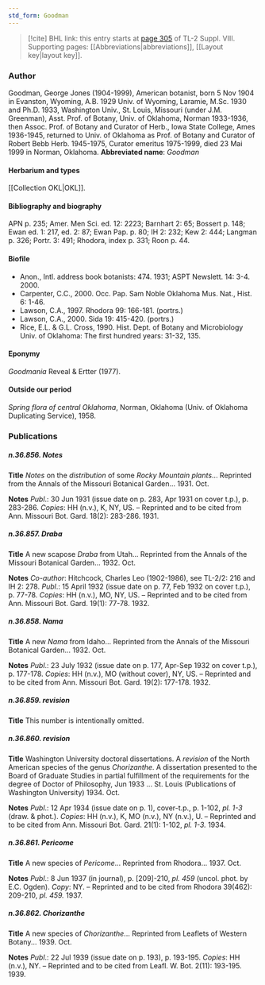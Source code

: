 ```yaml
---
std_form: Goodman
---
```


> [!cite] BHL link: this entry starts at [page 305](https://www.biodiversitylibrary.org/page/33258783) of TL-2 Suppl. VIII.
> Supporting pages: [[Abbreviations|abbreviations]], [[Layout key|layout key]].

### Author

Goodman, George Jones (1904-1999), American botanist, born 5 Nov 1904 in Evanston, Wyoming, A.B. 1929 Univ. of Wyoming, Laramie, M.Sc. 1930 and Ph.D. 1933, Washington Univ., St. Louis, Missouri (under J.M. Greenman), Asst. Prof. of Botany, Univ. of Oklahoma, Norman 1933-1936, then Assoc. Prof. of Botany and Curator of Herb., Iowa State College, Ames 1936-1945, returned to Univ. of Oklahoma as Prof. of Botany and Curator of Robert Bebb Herb. 1945-1975, Curator emeritus 1975-1999, died 23 Mai 1999 in Norman, Oklahoma. 
**Abbreviated name**: *Goodman*

#### Herbarium and types

[[Collection OKL|OKL]].

#### Bibliography and biography

APN p. 235; Amer. Men Sci. ed. 12: 2223; Barnhart 2: 65; Bossert p. 148; Ewan ed. 1: 217, ed. 2: 87; Ewan Pap. p. 80; IH 2: 232; Kew 2: 444; Langman p. 326; Portr. 3: 491; Rhodora, index p. 331; Roon p. 44.

#### Biofile

- Anon., Intl. address book botanists: 474. 1931; ASPT Newslett. 14: 3-4. 2000.
- Carpenter, C.C., 2000. Occ. Pap. Sam Noble Oklahoma Mus. Nat., Hist. 6: 1-46.
- Lawson, C.A., 1997. Rhodora 99: 166-181. (portrs.)
- Lawson, C.A., 2000. Sida 19: 415-420. (portrs.)
- Rice, E.L. & G.L. Cross, 1990. Hist. Dept. of Botany and Microbiology Univ. of Oklahoma: The first hundred years: 31-32, 135.

#### Eponymy

*Goodmania* Reveal & Ertter (1977).

#### Outside our period

*Spring flora of central Oklahoma*, Norman, Oklahoma (Univ. of Oklahoma Duplicating Service), 1958.

### Publications

##### n.36.856. Notes

**Title**
*Notes* on the *distribution* of some *Rocky Mountain plants*... Reprinted from the Annals of the Missouri Botanical Garden... 1931. Oct.

**Notes**
*Publ*.: 30 Jun 1931 (issue date on p. 283, Apr 1931 on cover t.p.), p. 283-286. *Copies*: HH (n.v.), K, NY, US. – Reprinted and to be cited from Ann. Missouri Bot. Gard. 18(2): 283-286. 1931.

##### n.36.857. Draba

**Title**
A new scapose *Draba* from Utah... Reprinted from the Annals of the Missouri Botanical Garden... 1932. Oct.

**Notes**
*Co-author*: Hitchcock, Charles Leo (1902-1986), see TL-2/2: 216 and IH 2: 278.
*Publ*.: 15 April 1932 (issue date on p. 77, Feb 1932 on cover t.p.), p. 77-78. *Copies*: HH (n.v.), MO, NY, US. – Reprinted and to be cited from Ann. Missouri Bot. Gard. 19(1): 77-78. 1932.

##### n.36.858. Nama

**Title**
A new *Nama* from Idaho... Reprinted from the Annals of the Missouri Botanical Garden... 1932. Oct.

**Notes**
*Publ*.: 23 July 1932 (issue date on p. 177, Apr-Sep 1932 on cover t.p.), p. 177-178. *Copies*: HH (n.v.), MO (without cover), NY, US. – Reprinted and to be cited from Ann. Missouri Bot. Gard. 19(2): 177-178. 1932.

##### n.36.859. revision

**Title**
This number is intentionally omitted.

##### n.36.860. revision

**Title**
Washington University doctoral dissertations. A *revision* of the North American species of the genus *Chorizanthe*. A dissertation presented to the Board of Graduate Studies in partial fulfillment of the requirements for the degree of Doctor of Philosophy, Jun 1933 ... St. Louis (Publications of Washington University) 1934. Oct.

**Notes**
*Publ*.: 12 Apr 1934 (issue date on p. 1), cover-t.p., p. 1-102, *pl. 1-3* (draw. & phot.). *Copies*: HH (n.v.), K, MO (n.v.), NY (n.v.), U. – Reprinted and to be cited from Ann. Missouri Bot. Gard. 21(1): 1-102, *pl. 1-3.* 1934.

##### n.36.861. Pericome

**Title**
A new species of *Pericome*... Reprinted from Rhodora... 1937. Oct.

**Notes**
*Publ*.: 8 Jun 1937 (in journal), p. \[209\]-210, *pl. 459* (uncol. phot. by E.C. Ogden). *Copy*: NY. – Reprinted and to be cited from Rhodora 39(462): 209-210, *pl. 459.* 1937.

##### n.36.862. Chorizanthe

**Title**
A new species of *Chorizanthe*... Reprinted from Leaflets of Western Botany... 1939. Oct.

**Notes**
*Publ*.: 22 Jul 1939 (issue date on p. 193), p. 193-195. *Copies*: HH (n.v.), NY. – Reprinted and to be cited from Leafl. W. Bot. 2(11): 193-195. 1939.


